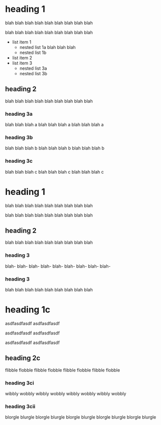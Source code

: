 # heading 1
blah blah blah
blah blah blah
blah blah blah

blah blah blah
blah blah blah
blah blah blah

- list item 1
  - nested list 1a
    blah blah blah
  - nested list 1b
- list item 2
- list item 3
  - nested list 3a
  - nested list 3b

## heading 2
blah blah blah
blah blah blah
blah blah blah

### heading 3a
blah blah blah a
blah blah blah a
blah blah blah a

### heading 3b
blah blah blah b
blah blah blah b
blah blah blah b

### heading 3c
blah blah blah c
blah blah blah c
blah blah blah c

heading 1
=========
blah blah blah
blah blah blah
blah blah blah

blah blah blah
blah blah blah
blah blah blah

heading 2
---------

blah blah blah
blah blah blah
blah blah blah

### heading 3
blah- blah- blah-
blah- blah- blah-
blah- blah- blah-

### heading 3
blah blah blah
blah blah blah
blah blah blah

heading 1c
==========

asdfasdfasdf
asdfasdfasdf

asdfasdfasdf
asdfasdfasdf

asdfasdfasdf
asdfasdfasdf

heading 2c
----------

flibble flobble
flibble flobble
flibble flobble
flibble flobble

### heading 3ci

wibbly wobbly
wibbly wobbly
wibbly wobbly
wibbly wobbly

### heading 3cii

blorgle blurgle
blorgle blurgle
blorgle blurgle
blorgle blurgle
blorgle blurgle

